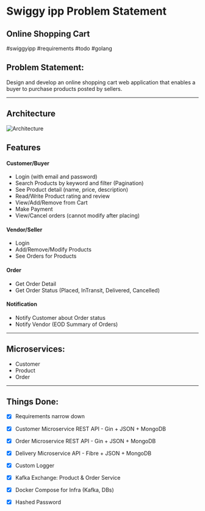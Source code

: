 # Swiggy ipp Problem Statement
## Online Shopping Cart
#swiggyipp #requirements #todo #golang

## Problem Statement:

Design and develop an online shopping cart web application that enables a buyer to purchase products posted by sellers.

---

## Architecture

![Architecture](https://user-images.githubusercontent.com/26066500/161584203-9644d3ab-9c36-459a-bb2b-b0ec21e1153a.png)


## Features

#### Customer/Buyer

- Login (with email and password)
- Search Products by keyword and filter (Pagination)
- See Product detail (name, price, description)
- Read/Write Product rating and review
- View/Add/Remove from Cart
- Make Payment 
- View/Cancel orders (cannot modify after placing)

#### Vendor/Seller

- Login
- Add/Remove/Modify Products
- See Orders for Products

#### Order

- Get Order Detail
- Get Order Status (Placed, InTransit, Delivered, Cancelled)

#### Notification

- Notify Customer about Order status
- Notify Vendor (EOD Summary of Orders)

---
  
## Microservices:

- Customer
- Product
- Order
---

## Things Done:
 - [x] Requirements narrow down
 - [x] Customer Microservice REST API - Gin + JSON + MongoDB 
 - [x] Order Microservice REST API - Gin + JSON + MongoDB
 - [x] Delivery Microservice API - Fibre + JSON + MongoDB
 - [x] Custom Logger
 - [x] Kafka Exchange: Product & Order Service
 - [x] Docker Compose for Infra (Kafka, DBs)
 - [x] Hashed Password
 
